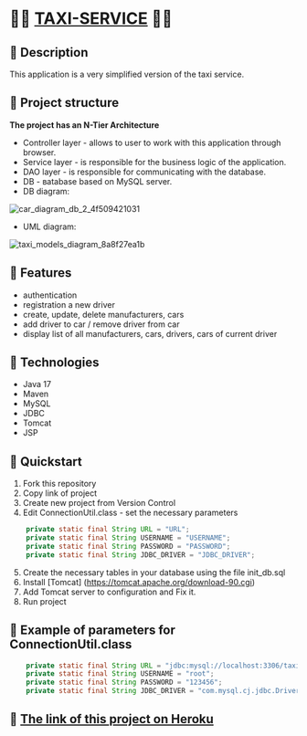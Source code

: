 # 🚖🚖 <a href="https://glacial-tor-01660.herokuapp.com/">**TAXI-SERVICE**</a> 🚖🚖

## 🚀 Description
This application is a very simplified version of the taxi service.

## 🚀 Project structure
**The project has an N-Tier Architecture**
- Controller layer - allows to user to work with this application through browser.
- Service layer - is responsible for the business logic of the application.
- DAO layer - is responsible for communicating with the database.
- DB - вatabase based on MySQL server.
- DB diagram:

![car_diagram_db_2_4f509421031](https://user-images.githubusercontent.com/106665475/191584038-e6504856-58fc-4d6b-89e7-5d2c486f35d4.png)

- UML diagram:

![taxi_models_diagram_8a8f27ea1b](https://user-images.githubusercontent.com/106665475/191583200-61ae6fe9-4fb4-4fc4-9429-0e3f4b455099.jpg)



## 🚀 Features
- authentication
- registration a new driver
- create, update, delete manufacturers, cars
- add driver to car / remove driver from car
- display list of all manufacturers, cars, drivers, cars of current driver

## 🚀 Technologies
- Java 17
- Maven
- MySQL
- JDBC
- Tomcat
- JSP

## 🚀 Quickstart
1. Fork this repository
2. Copy link of project
3. Create new project from Version Control
4. Edit ConnectionUtil.class - set the necessary parameters
``` java
    private static final String URL = "URL";
    private static final String USERNAME = "USERNAME"; 
    private static final String PASSWORD = "PASSWORD";
    private static final String JDBC_DRIVER = "JDBC_DRIVER";
```
5. Create the necessary tables in your database using the file init_db.sql
6. Install [Tomcat] (https://tomcat.apache.org/download-90.cgi)
7. Add Tomcat server to configuration and Fix it.
8. Run project

## 🚀 Example of parameters for ConnectionUtil.class
``` java
    private static final String URL = "jdbc:mysql://localhost:3306/taxi?useUnicode=true&serverTimezone=UTC";
    private static final String USERNAME = "root";
    private static final String PASSWORD = "123456";
    private static final String JDBC_DRIVER = "com.mysql.cj.jdbc.Driver";
```

## 🚀 <a href="https://glacial-tor-01660.herokuapp.com/">**The link of this project on Heroku**</a>

